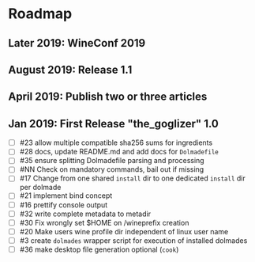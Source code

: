# Roadmap

## Later 2019: WineConf 2019

## August 2019: Release 1.1

## April 2019: Publish two or three articles

## Jan 2019: First Release "the_goglizer" 1.0

 * [ ] #23 allow multiple compatible sha256 sums for ingredients
 * [ ] #28 docs, update README.md and add docs for `Dolmadefile`
 * [ ] #35 ensure splitting Dolmadefile parsing and processing
 * [ ] #NN Check on mandatory commands, bail out if missing
 * [ ] #17 Change from one shared `install` dir to one dedicated `install` dir per dolmade
 * [ ] #21 implement bind concept
 * [ ] #16 prettify console output
 * [ ] #32 write complete metadata to metadir
 * [ ] #30 Fix wrongly set $HOME on /wineprefix creation
 * [ ] #20 Make users wine profile dir independent of linux user name
 * [ ] #3 create `dolmades` wrapper script for execution of installed dolmades
 * [ ] #36 make desktop file generation optional (`cook`)
